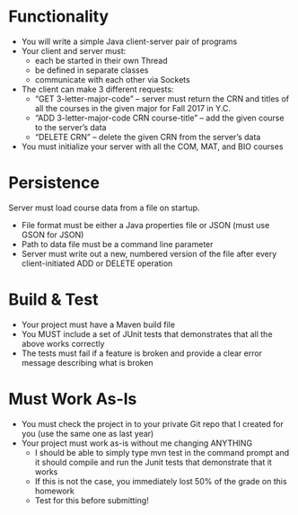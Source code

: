 # Functionality
* You will write a simple Java client-server pair of programs
* Your client and server must:
	* each be started in their own Thread
	* be defined in separate classes
	* communicate with each other via Sockets
* The client can make 3 different requests:
	* “GET 3-letter-major-code” – server must return the CRN and titles of all the courses in the given major for Fall 2017 in Y.C.
	* “ADD 3-letter-major-code CRN course-title” – add the given course to the server’s data
	* “DELETE CRN” – delete the given CRN from the server’s data
* You must initialize your server with all the COM, MAT, and BIO courses
# Persistence
Server must load course data from a file on startup.
* File format must be either a Java properties file or JSON (must use GSON for JSON)
* Path to data file must be a command line parameter
* Server must write out a new, numbered version of the file after every client-initiated ADD or DELETE operation
# Build & Test
* Your project must have a Maven build file
* You MUST include a set of JUnit tests that demonstrates that all the above works correctly
* The tests must fail if a feature is broken and provide a clear error message describing what is broken
# Must Work As-Is
* You must check the project in to your private Git repo that I created for you (use the same one as last year)
* Your project must work as-is without me changing ANYTHING
	* I should be able to simply type mvn test in the command prompt and it should compile and run the Junit tests that demonstrate that it works
	* If this is not the case, you immediately lost 50% of the grade on this homework
	* Test for this before submitting!
